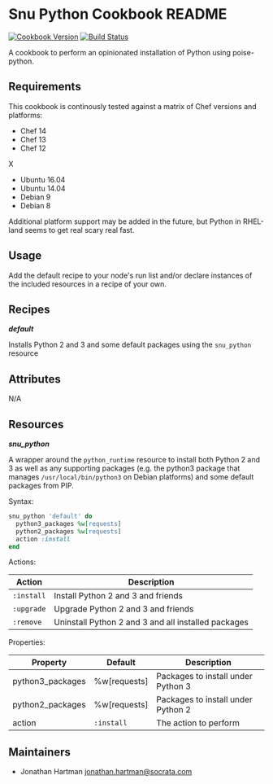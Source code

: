 # Snu Python Cookbook README

[![Cookbook Version](https://img.shields.io/cookbook/v/snu_python.svg)][cookbook]
[![Build Status](https://img.shields.io/travis/socrata-cookbooks/snu_python.svg)][travis]

[cookbook]: https://supermarket.chef.io/cookbooks/snu_python
[travis]: https://travis-ci.org/socrata-cookbooks/snu_python

A cookbook to perform an opinionated installation of Python using poise-python.

## Requirements

This cookbook is continously tested against a matrix of Chef versions and platforms:

- Chef 14
- Chef 13
- Chef 12

X

- Ubuntu 16.04
- Ubuntu 14.04
- Debian 9
- Debian 8

Additional platform support may be added in the future, but Python in RHEL-land seems to get real scary real fast.

## Usage

Add the default recipe to your node's run list and/or declare instances of the included resources in a recipe of your own.

## Recipes

***default***

Installs Python 2 and 3 and some default packages using the `snu_python` resource

## Attributes

N/A

## Resources

***snu_python***

A wrapper around the `python_runtime` resource to install both Python 2 and 3 as well as any supporting packages (e.g. the python3 package that manages `/usr/local/bin/python3` on Debian platforms) and some default packages from PIP.

Syntax:

```ruby
snu_python 'default' do
  python3_packages %w[requests]
  python2_packages %w[requests]
  action :install
end
```

Actions:

| Action     | Description                                         |
|------------|-----------------------------------------------------|
| `:install` | Install Python 2 and 3 and friends                  |
| `:upgrade` | Upgrade Python 2 and 3 and friends                  |
| `:remove`  | Uninstall Python 2 and 3 and all installed packages |

Properties:

| Property         | Default      | Description                        |
|------------------|--------------|------------------------------------|
| python3_packages | %w[requests] | Packages to install under Python 3 |
| python2_packages | %w[requests] | Packages to install under Python 2 |
| action           | `:install`   | The action to perform              |

## Maintainers

- Jonathan Hartman <jonathan.hartman@socrata.com>
